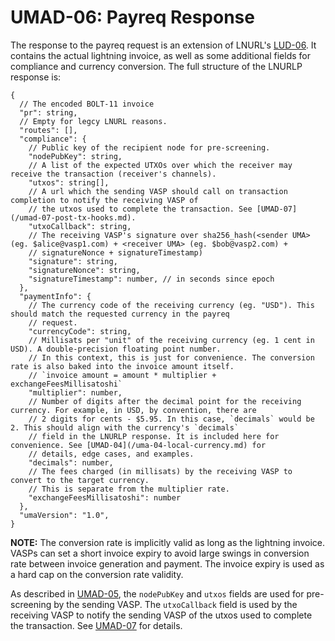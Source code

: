 # UMAD-06: Payreq Response

The response to the payreq request is an extension of LNURL's [LUD-06](https://github.com/lnurl/luds/blob/luds/06.md).
It contains the actual lightning invoice, as well as some additional fields for compliance and currency conversion.
The full structure of the LNURLP response is:

```raw
{
  // The encoded BOLT-11 invoice
  "pr": string,
  // Empty for legcy LNURL reasons.
  "routes": [],
  "compliance": {
    // Public key of the recipient node for pre-screening.
    "nodePubKey": string,
    // A list of the expected UTXOs over which the receiver may receive the transaction (receiver's channels).
    "utxos": string[],
    // A url which the sending VASP should call on transaction completion to notify the receiving VASP of
    // the utxos used to complete the transaction. See [UMAD-07](/umad-07-post-tx-hooks.md).
    "utxoCallback": string,
    // The receiving VASP's signature over sha256_hash(<sender UMA> (eg. $alice@vasp1.com) + <receiver UMA> (eg. $bob@vasp2.com) +
    // signatureNonce + signatureTimestamp)
    "signature": string,
    "signatureNonce": string,
    "signatureTimestamp": number, // in seconds since epoch
  },
  "paymentInfo": {
    // The currency code of the receiving currency (eg. "USD"). This should match the requested currency in the payreq
    // request.
    "currencyCode": string,
    // Millisats per "unit" of the receiving currency (eg. 1 cent in USD). A double-precision floating point number.
    // In this context, this is just for convenience. The conversion rate is also baked into the invoice amount itself.
    // `invoice amount = amount * multiplier + exchangeFeesMillisatoshi`
    "multiplier": number,
    // Number of digits after the decimal point for the receiving currency. For example, in USD, by convention, there are
    // 2 digits for cents - $5.95. In this case, `decimals` would be 2. This should align with the currency's `decimals`
    // field in the LNURLP response. It is included here for convenience. See [UMAD-04](/uma-04-local-currency.md) for
    // details, edge cases, and examples.
    "decimals": number,
    // The fees charged (in millisats) by the receiving VASP to convert to the target currency.
    // This is separate from the multiplier rate.
    "exchangeFeesMillisatoshi": number
  },
  "umaVersion": "1.0",
}
```

**NOTE:** The conversion rate is implicitly valid as long as the lightning invoice. VASPs can set a short invoice
expiry to avoid large swings in conversion rate between invoice generation and payment. The invoice expiry is used as
a hard cap on the conversion rate validity.

As described in [UMAD-05](/umad-05-payreq-request.md), the `nodePubKey` and `utxos` fields are used for pre-screening
by the sending VASP. The `utxoCallback` field is used by the receiving VASP to notify the sending VASP of the utxos
used to complete the transaction. See [UMAD-07](/umad-07-post-tx-hooks.md) for details.
